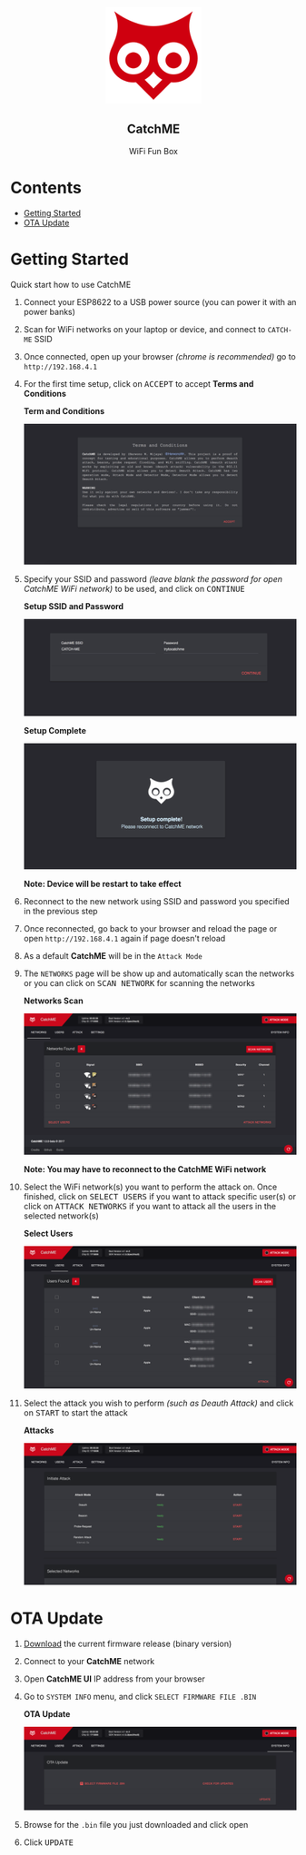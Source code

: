 <p align="center">
    <a href="#">
        <img src="../Tools/assets/logo/catchme.png" height="170px">
    </a>
    <h2 align="center">Catch<b>ME</b></h2>
    <p align="center">WiFi Fun Box</p>
<p>

# Contents

 - [Getting Started](#getting-started)
 - [OTA Update](#ota-update)

 # Getting Started
 Quick start how to use CatchME

 1. Connect your ESP8622 to a USB power source (you can power it with an power banks)
 2. Scan for WiFi networks on your laptop or device, and connect to `CATCH-ME` SSID
 3. Once connected, open up your browser *(chrome is recommended)* go to `http://192.168.4.1`
 4. For the first time setup, click on <kbd>ACCEPT</kbd> to accept **Terms and Conditions**

    **Term and Conditions**

    ![Term and Conditions](assets/setup-term-and-conditions.png)

 5. Specify your SSID and password *(leave blank the password for open CatchME WiFi network)* to be used, and click on <kbd>CONTINUE</kbd>

    **Setup SSID and Password**

    ![Setup SSID and Password](assets/setup-ssid-password.png)

    **Setup Complete**

    ![Setup Complete](assets/setup-done.png)

    **Note: Device will be restart to take effect**

 6. Reconnect to the new network using SSID and password you specified in the previous step
 7. Once reconnected, go back to your browser and reload the page or open `http://192.168.4.1` again if page doesn't reload
 8. As a default **CatchME** will be in the `Attack Mode`
 9. The `NETWORKS` page will be show up and automatically scan the networks or you can click on <kbd>SCAN NETWORK</kbd> for scanning the networks

    **Networks Scan**

    ![Networks Scan](assets/networks-scan.png)

    **Note: You may have to reconnect to the CatchME WiFi network**

 1. Select the WiFi network(s) you want to perform the attack on. Once finished, click on <kbd>SELECT USERS</kbd> if you want to attack specific user(s) or click on <kbd>ATTACK NETWORKS</kbd> if you want to attack all the users in the selected network(s)

    **Select Users**

    ![Select Users](assets/select-users.png)

 2. Select the attack you wish to perform *(such as Deauth Attack)* and click on <kbd>START</kbd> to start the attack

    **Attacks**

    ![Attacks](assets/attacks.png)

# OTA Update
1. [Download](https://github.com/HerwonoWr/CatchME/releases) the current firmware release (binary version)
2. Connect to your **CatchME** network
3. Open **CatchME UI** IP address from your browser
4. Go to `SYSTEM INFO` menu, and click `SELECT FIRMWARE FILE .BIN`

    **OTA Update**

    ![OTA Firmware Update](../Tools/assets/catchme-ui/catchme-ui-update.png)

5. Browse for the `.bin` file you just downloaded and click open
6. Click <kbd>UPDATE</kbd>